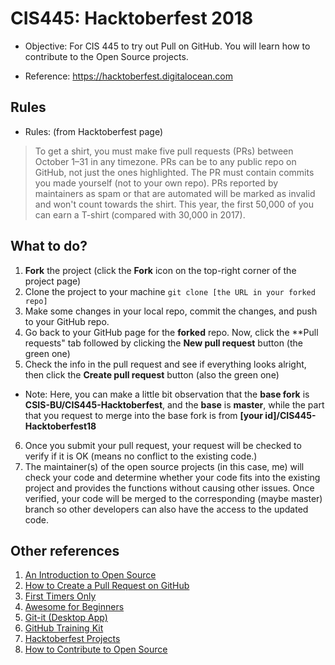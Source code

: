 # CIS445: Hacktoberfest 2018

* Objective: For CIS 445 to try out Pull on GitHub. You will learn how to contribute to the Open Source projects.

* Reference: https://hacktoberfest.digitalocean.com

## Rules

* Rules: (from Hacktoberfest page)

> To get a shirt, you must make five pull requests (PRs) between October 1–31 in any timezone. PRs can be to any public repo on GitHub, not just the ones highlighted. The PR must contain commits you made yourself (not to your own repo). PRs reported by maintainers as spam or that are automated will be marked as invalid and won't count towards the shirt. This year, the first 50,000 of you can earn a T-shirt (compared with 30,000 in 2017).

## What to do?

1. **Fork** the project (click the **Fork** icon on the top-right corner of the project page)
2. Clone the project to your machine 
` git clone [the URL in your forked repo] ` 
3. Make some changes in your local repo, commit the changes, and push to your GitHub repo.
4. Go back to your GitHub page for the **forked** repo. Now, click the **Pull requests" tab followed by clicking the **New pull request** button (the green one)
5. Check the info in the pull request and see if everything looks alright, then click the **Create pull request** button (also the green one)

* Note: Here, you can make a little bit observation that the **base fork** is **CSIS-BU/CIS445-Hacktoberfest**, and the **base** is **master**, while the part that you request to merge into the base fork is from **[your id]/CIS445-Hacktoberfest18**

6. Once you submit your pull request, your request will be checked to verify if it is OK (means no conflict to the existing code.)
7. The maintainer(s) of the open source projects (in this case, me) will check your code and determine whether your code fits into the existing project and provides the functions without causing other issues. Once verified, your code will be merged to the corresponding (maybe master) branch so other developers can also have the access to the updated code.

## Other references

1. [An Introduction to Open Source](https://www.digitalocean.com/community/tutorial_series/an-introduction-to-open-source)
2. [How to Create a Pull Request on GitHub](https://www.digitalocean.com/community/tutorials/how-to-create-a-pull-request-on-github)
3. [First Timers Only](https://www.firsttimersonly.com)
4. [Awesome for Beginners](https://github.com/mungell/awesome-for-beginners)
5. [Git-it (Desktop App)](https://github.com/jlord/git-it-electron)
6. [GitHub Training Kit](https://github.com/github/training-kit)
7. [Hacktoberfest Projects](https://hacktoberfest.digitalocean.com/#projects)
8. [How to Contribute to Open Source](https://opensource.guide/how-to-contribute/)
